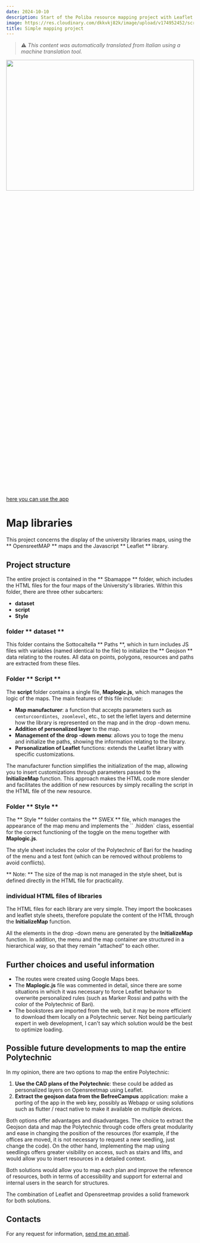 ```yaml
---
date: 2024-10-10
description: Start of the Poliba resource mapping project with Leaflet
image: https://res.cloudinary.com/dkkvkj82k/image/upload/v174952452/screenshot_2025-06-10_alle_12.46.47_HQONWP.PNG
title: Simple mapping project
---
```


> ⚠️ *This content was automatically translated from Italian using a machine translation tool.*

<img src = "https://res.cloudinary.com/dkvkj82k/image/upload/v1749552452/screenshot_2025-06-10_alle_12.46.47_hqonwp.png" style = "Width: 100%; Height: 30%">
<a href = "https://mappegeneral.netlify.app"> here you can use the app </a>

# Map libraries

This project concerns the display of the university libraries maps, using the ** OpensreetMAP ** maps and the Javascript ** Leaflet ** library.

## Project structure

The entire project is contained in the ** Sbamappe ** folder, which includes the HTML files for the four maps of the University's libraries. Within this folder, there are three other subcarters:

- **dataset**
- **script**
- **Style**

### folder ** dataset **

This folder contains the Sottocaltella ** Paths **, which in turn includes JS files with variables (named identical to the file) to initialize the ** Geojson ** data relating to the routes. All data on points, polygons, resources and paths are extracted from these files.

### Folder ** Script **

The **script** folder contains a single file, **Maplogic.js**, which manages the logic of the maps. The main features of this file include:

- **Map manufacturer**: a function that accepts parameters such as `centurcoordintes`,` zoomlevel`, etc., to set the leflet layers and determine how the library is represented on the map and in the drop -down menu.
- **Addition of personalized layer** to the map.
- **Management of the drop -down menu**: allows you to toge the menu and initialize the paths, showing the information relating to the library.
- **Personalization of Leaflet** functions: extends the Leaflet library with specific customizations.

The manufacturer function simplifies the initialization of the map, allowing you to insert customizations through parameters passed to the **InitializeMap** function. This approach makes the HTML code more slender and facilitates the addition of new resources by simply recalling the script in the HTML file of the new resource.

### Folder ** Style **

The ** Style ** folder contains the ** SWEX ** file, which manages the appearance of the map menu and implements the `` .hidden` class, essential for the correct functioning of the toggle on the menu together with **Maplogic.js**.

The style sheet includes the color of the Polytechnic of Bari for the heading of the menu and a test font (which can be removed without problems to avoid conflicts).

** Note: ** The size of the map is not managed in the style sheet, but is defined directly in the HTML file for practicality.

### individual HTML files of libraries

The HTML files for each library are very simple. They import the bookcases and leaflet style sheets, therefore populate the content of the HTML through the **InitializeMap** function.

All the elements in the drop -down menu are generated by the **InitializeMap** function. In addition, the menu and the map container are structured in a hierarchical way, so that they remain "attached" to each other.

## Further choices and useful information

- The routes were created using Google Maps bees. 
- The **Maplogic.js** file was commented in detail, since there are some situations in which it was necessary to force Leaflet behavior to overwrite personalized rules (such as Marker Rossi and paths with the color of the Polytechnic of Bari).
- The bookstores are imported from the web, but it may be more efficient to download them locally on a Polytechnic server. Not being particularly expert in web development, I can't say which solution would be the best to optimize loading.

## Possible future developments to map the entire Polytechnic

In my opinion, there are two options to map the entire Polytechnic:

1. **Use the CAD plans of the Polytechnic**: these could be added as personalized layers on Opensreetmap using Leaflet.
2. **Extract the geojson data from the BefreeCampus** application: make a porting of the app in the web key, possibly as Webapp or using solutions such as flutter / react native to make it available on multiple devices.

Both options offer advantages and disadvantages. The choice to extract the Geojson data and map the Polytechnic through code offers great modularity and ease in changing the position of the resources (for example, if the offices are moved, it is not necessary to request a new seedling, just change the code). On the other hand, implementing the map using seedlings offers greater visibility on access, such as stairs and lifts, and would allow you to insert resources in a detailed context.

Both solutions would allow you to map each plan and improve the reference of resources, both in terms of accessibility and support for external and internal users in the search for structures.

The combination of Leaflet and Opensreetmap provides a solid framework for both solutions.

## Contacts

For any request for information, [send me an email](mailto:adolfocolavito@hotmail.it).